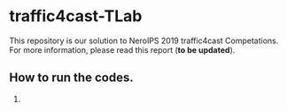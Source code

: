 # traffic4cast-TLab

This repository is our solution to NeroIPS 2019 traffic4cast Competations.
For more information, please read this report (__to be updated__).
  
## How to run the codes.

1. 
